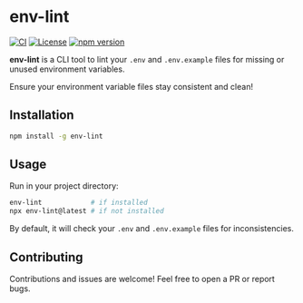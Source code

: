 # env-lint

[![CI](https://github.com/myferr/env-lint/actions/workflows/npm-release.yml/badge.svg)](https://github.com/myferr/env-lint/actions/workflows/npm-release.yml)
[![License](https://img.shields.io/github/license/myferr/env-lint)](LICENSE)
[![npm version](https://img.shields.io/npm/v/env-lint.svg)](https://www.npmjs.com/package/env-lint)

**env-lint** is a CLI tool to lint your `.env` and `.env.example` files for missing or unused environment variables.  

Ensure your environment variable files stay consistent and clean!

## Installation

```bash
npm install -g env-lint
```

## Usage

Run in your project directory:

```bash
env-lint            # if installed
npx env-lint@latest # if not installed
```

By default, it will check your `.env` and `.env.example` files for inconsistencies.

## Contributing

Contributions and issues are welcome! Feel free to open a PR or report bugs.
